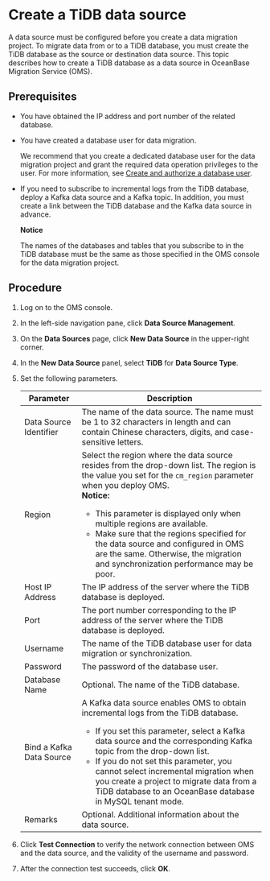 # Create a TiDB data source

A data source must be configured before you create a data migration project. To migrate data from or to a TiDB database, you must create the TiDB database as the source or destination data source. This topic describes how to create a TiDB database as a data source in OceanBase Migration Service (OMS).

## Prerequisites

* You have obtained the IP address and port number of the related database.

* You have created a database user for data migration.

  We recommend that you create a dedicated database user for the data migration project and grant the required data operation privileges to the user. For more information, see [Create and authorize a database user](../3.create-a-database-user.md).
  
* If you need to subscribe to incremental logs from the TiDB database, deploy a Kafka data source and a Kafka topic. In addition, you must create a link between the TiDB database and the Kafka data source in advance.

  **Notice**

  The names of the databases and tables that you subscribe to in the TiDB database must be the same as those specified in the OMS console for the data migration project.

## Procedure

1. Log on to the OMS console.

2. In the left-side navigation pane, click **Data Source Management**.

3. On the **Data Sources** page, click **New Data Source** in the upper-right corner.

4. In the **New Data Source** panel, select **TiDB** for **Data Source Type**.

5. Set the following parameters.

   |      **Parameter**       |   **Description**                                                              |
   |--------------------------|----------------------------------------------------------------------------------------|
   | Data Source Identifier   | The name of the data source.  The name must be 1 to 32 characters in length and can contain Chinese characters, digits, and case-sensitive letters.                                                                                                                                                                                                                                                                                                                                                       |
   | Region                   | Select the region where the data source resides from the drop-down list. The region is the value you set for the `cm_region` parameter when you deploy OMS. <br> **Notice:**  <ul><li> This parameter is displayed only when multiple regions are available.   <li> Make sure that the regions specified for the data source and configured in OMS are the same. Otherwise, the migration and synchronization performance may be poor.   </ul>    |
   | Host IP Address          | The IP address of the server where the TiDB database is deployed.                                                                                                                                                                                                                                                                                                                                                                                                                                                         |
   | Port                     | The port number corresponding to the IP address of the server where the TiDB database is deployed.                                                                                                                                                                                                                                                                                                                                                                                                                        |
   | Username                 | The name of the TiDB database user for data migration or synchronization.                                                                                                                                                                                                                                                                                                                                                                                                                                                 |
   | Password                 | The password of the database user.                                                                                                                                                                                                                                                                                                                                                                                                                                                                                        |
   | Database Name            | Optional. The name of the TiDB database.                                                                                                                                                                                                                                                                                                                                                                                                                                                                                  |
   | Bind a Kafka Data Source | A Kafka data source enables OMS to obtain incremental logs from the TiDB database. <ul> <li> If you set this parameter, select a Kafka data source and the corresponding Kafka topic from the drop-down list.  <li> If you do not set this parameter, you cannot select incremental migration when you create a project to migrate data from a TiDB database to an OceanBase database in MySQL tenant mode.                     |
   | Remarks                  | Optional. Additional information about the data source.                                                                                                                                                                                                                                                                                                                                                                                                                                                                   |

6. Click **Test Connection** to verify the network connection between OMS and the data source, and the validity of the username and password.

7. After the connection test succeeds, click **OK**.
